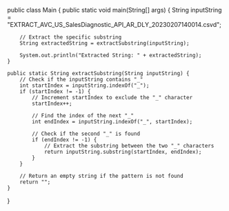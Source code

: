 public class Main {
    public static void main(String[] args) {
        String inputString = "EXTRACT_AVC_US_SalesDiagnostic_API_AR_DLY_20230207140014.csvd";

        // Extract the specific substring
        String extractedString = extractSubstring(inputString);

        System.out.println("Extracted String: " + extractedString);
    }

    public static String extractSubstring(String inputString) {
        // Check if the inputString contains "_"
        int startIndex = inputString.indexOf("_");
        if (startIndex != -1) {
            // Increment startIndex to exclude the "_" character
            startIndex++;

            // Find the index of the next "_"
            int endIndex = inputString.indexOf("_", startIndex);

            // Check if the second "_" is found
            if (endIndex != -1) {
                // Extract the substring between the two "_" characters
                return inputString.substring(startIndex, endIndex);
            }
        }

        // Return an empty string if the pattern is not found
        return "";
    }
}

